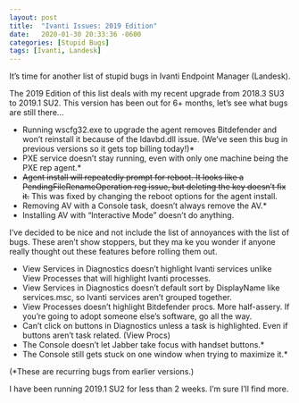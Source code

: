 ```yaml
---
layout: post
title:  "Ivanti Issues: 2019 Edition"
date:   2020-01-30 20:33:36 -0600
categories: [Stupid Bugs]
tags: [Ivanti, Landesk]
---
```


It’s time for another list of stupid bugs in Ivanti Endpoint Manager (Landesk).

The 2019 Edition of this list deals with my recent upgrade from 2018.3 SU3 to 2019.1 SU2. This version has been out for 6+ months, let’s see what bugs are still there…

* Running wscfg32.exe to upgrade the agent removes Bitdefender and won’t reinstall it because of the ldavbd.dll issue. (We’ve seen this bug in previous versions so it gets top billing today!)*
* PXE service doesn’t stay running, even with only one machine being the PXE rep agent.*
* ~~Agent install will repeatedly prompt for reboot. It looks like a PendingFileRenameOperation reg issue, but deleting the key doesn’t fix it.~~ This was fixed by changing the reboot options for the agent install.
* Removing AV with a Console task, doesn’t always remove the AV.*
* Installing AV with “Interactive Mode” doesn’t do anything.

I’ve decided to be nice and not include the list of annoyances with the list of bugs. These aren’t show stoppers, but they ma
ke you wonder if anyone really thought out these features before rolling them out.

* View Services in Diagnostics doesn’t highlight Ivanti services unlike View Processes that will highlight Ivanti processes.
* View Services in Diagnostics doesn’t default sort by DisplayName like services.msc, so Ivanti services aren’t grouped together.
* View Processes doesn’t highlight Bitdefender procs. More half-assery. If you’re going to adopt someone else’s software, go all the way.
* Can’t click on buttons in Diagnostics unless a task is highlighted. Even if buttons aren’t task related. (View Procs)
* The Console doesn’t let Jabber take focus with handset buttons.*
* The Console still gets stuck on one window when trying to maximize it.*

(*These are recurring bugs from earlier versions.)

I have been running 2019.1 SU2 for less than 2 weeks. I’m sure I’ll find more.
